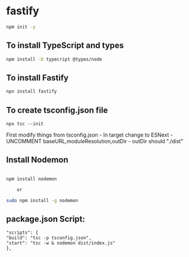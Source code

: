 # fastify


```bash
npm init -y
```

## To install TypeScript  and types

```bash
npm install -D typecript @types/node
```

## To install Fastify

```bash
npn install fastify
```


## To create tsconfig.json file 

```
npx tsc --init
```

First modify things from tsconfig.json 
    - In target change to ESNext
    - UNCOMMENT baseURL,moduleResolution,outDir
    - outDir should "./dist"


## Install Nodemon 

```bash

npm install nodemon

    or

sudo npm install -g nodemon
```



## package.json Script:
    "scripts": {
    "build": "tsc -p tsconfig.json",
    "start": "tsc -w & nodemon dist/index.js"
    },

